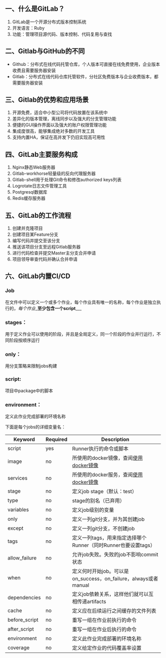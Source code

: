 ## 一、什么是GitLab？
1. GitLab是一个开源分布式版本控制系统
2. 开发语言：Ruby
3. 功能：管理项目源代码、版本控制、代码复用与查找

## 二、Gitlab与GitHub的不同
+ Github：分布式在线代码托管仓库，个人版本可直接在线免费使用，企业版本收费且需要服务器安装
+ Gitlab：分布式在线代码仓库托管软件，分社区免费版本与企业收费版本，都需要服务器安装

## 三、Gitlab的优势和应用场景
1. 开源免费，适合中小型公司将代码放置在该系统中
2. 差异化的版本管理，离线同步以及强大的分支管理功能
3. 便捷的GUI操作界面以及强大的账户权限管理功能
4. 集成度很高，能够集成绝对多数的开发工具
5. 支持内置HA，保证在高并发下仍旧实现高可用性

## 四、GitLab主要服务构成
1. Nginx静态Web服务器
2. Gitlab-workhorse轻量级的反向代理服务器
3. Gitlab-shell用于处理Git命令和修改authorized keys列表
4. Logrotate日志文件管理工具
5. Postgresql数据库
6. Redis缓存服务器

## 五、GitLab的工作流程
1. 创建并克隆项目
2. 创建项目某Feature分支
3. 编写代码并提交至该分支
4. 推送该项目分支至远程Gitlab服务器
5. 进行代码检查并提交Master主分支合并申请
6. 项目领导审查代码并确认合并申请

## 六、GitLab内置CI/CD
### Job
在文件中可以定义一个或多个作业，每个作业具有唯一的名称，每个作业是独立执行的，_每个作业__**至少包含一个script**___

### stages：
用于定义作业可以使用的阶段，并且是全局定义，同一个阶段的作业并行运行，不同阶段按顺序运行

### only：
用分支策略来限制jobs构建

### script:
项目中package中的脚本

### environment：
定义此作业完成部署的环境名称

下面是每个jobs的详细变量名：

| Keyword | Required | Description |
| --- | --- | --- |
| script | yes | Runner执行的命令或脚本 |
| image | no | 所使用的docker镜像，查阅[使用docker镜像](https://link.juejin.cn?target=https%3A%2F%2Fdocs.gitlab.com%2Fce%2Fci%2Fdocker%2Fusing_docker_images.html%23define-image-and-services-from-gitlab-ciyml) |
| services | no | 所使用的docker服务，查阅[使用docker镜像](https://link.juejin.cn?target=https%3A%2F%2Fdocs.gitlab.com%2Fce%2Fci%2Fdocker%2Fusing_docker_images.html%23define-image-and-services-from-gitlab-ciyml) |
| stage | no | 定义job stage（默认：test） |
| type | no | stage的别名（已弃用） |
| variables | no | 定义job级别的变量 |
| only | no | 定义一列git分支，并为其创建job |
| except | no | 定义一列git分支，不创建job |
| tags | no | 定义一列tags，用来指定选择哪个Runner（同时Runner也要设置tags） |
| allow_failure | no | 允许job失败。失败的job不影响commit状态 |
| when | no | 定义何时开始job。可以是on_success，on_failure，always或者manual |
| dependencies | no | 定义job依赖关系，这样他们就可以互相传递artifacts |
| cache | no | 定义应在后续运行之间缓存的文件列表 |
| before_script | no | 重写一组在作业前执行的命令 |
| after_script | no | 重写一组在作业后执行的命令 |
| environment | no | 定义此作业完成部署的环境名称 |
| coverage | no | 定义给定作业的代码覆盖率设置 |




